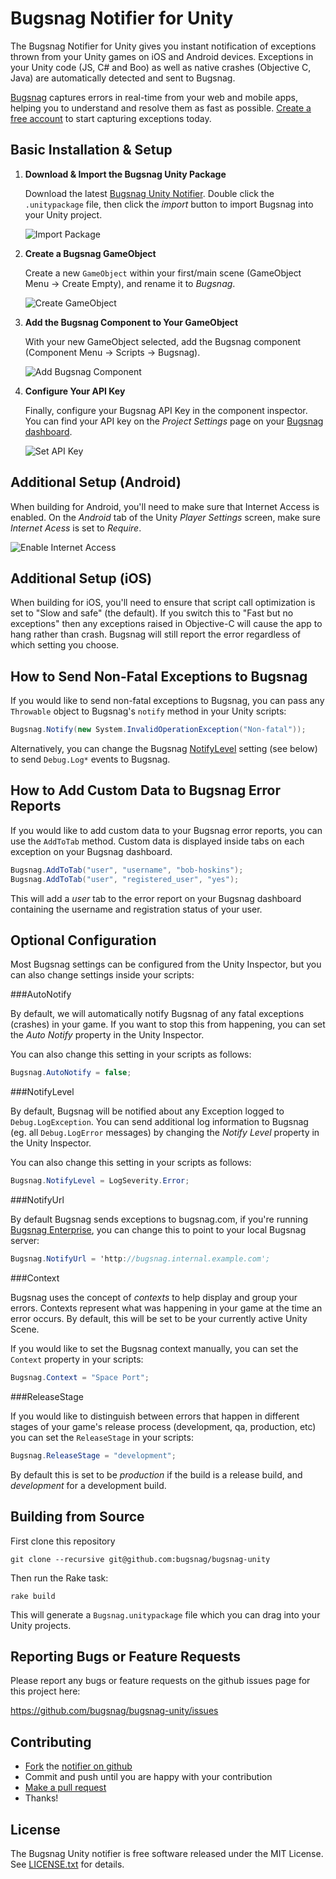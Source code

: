 Bugsnag Notifier for Unity
============================

The Bugsnag Notifier for Unity gives you instant notification of exceptions
thrown from your Unity games on iOS and Android devices. Exceptions in your 
Unity code (JS, C# and Boo) as well as native crashes (Objective C, Java) are
automatically detected and sent to Bugsnag.

[Bugsnag](http://bugsnag.com) captures errors in real-time from your web 
and mobile apps, helping you to understand and resolve them as fast as possible.
[Create a free account](http://bugsnag.com) to start capturing exceptions today.


Basic Installation & Setup
--------------------------

1.  **Download & Import the Bugsnag Unity Package**

    Download the latest [Bugsnag Unity Notifier](https://github.com/bugsnag/bugsnag-unity/raw/master/Bugsnag.unitypackage).
    Double click the `.unitypackage` file, then click the *import* button to
    import Bugsnag into your Unity project.

    ![Import Package](https://raw.github.com/bugsnag/bugsnag-unity/master/assets/docs/import-package.png)

2.  **Create a Bugsnag GameObject**

    Create a new `GameObject` within your first/main scene
    (GameObject Menu -> Create Empty), and rename it to *Bugsnag*.
    
    ![Create GameObject](https://raw.github.com/bugsnag/bugsnag-unity/master/assets/docs/create-gameobject.png)

3.  **Add the Bugsnag Component to Your GameObject**

    With your new GameObject selected, add the Bugsnag component 
    (Component Menu -> Scripts -> Bugsnag). 
    
    ![Add Bugsnag Component](https://raw.github.com/bugsnag/bugsnag-unity/master/assets/docs/add-bugsnag-component.png)

4.  **Configure Your API Key**

    Finally, configure your Bugsnag API Key in the component inspector.
    You can find your API key on the *Project Settings* page on your 
    [Bugsnag dashboard](https://bugsnag.com).

    ![Set API Key](https://raw.github.com/bugsnag/bugsnag-unity/master/assets/docs/set-api-key.png)

Additional Setup (Android)
------------------------------

When building for Android, you'll need to make sure that Internet Access is 
enabled. On the *Android* tab of the Unity *Player Settings* screen, make sure
*Internet Acess* is set to *Require*.

![Enable Internet Access](https://raw.github.com/bugsnag/bugsnag-unity/master/assets/docs/android-internet-access.png)

Additional Setup (iOS)
----------------------

When building for iOS, you'll need to ensure that script call optimization is
set to "Slow and safe" (the default).  If you switch this to "Fast but no
exceptions" then any exceptions raised in Objective-C will cause the app to
hang rather than crash. Bugsnag will still report the error regardless of which
setting you choose.

How to Send Non-Fatal Exceptions to Bugsnag
-------------------------------------------

If you would like to send non-fatal exceptions to Bugsnag, you can pass any
`Throwable` object to Bugsnag's `notify` method in your Unity scripts:

```csharp
Bugsnag.Notify(new System.InvalidOperationException("Non-fatal"));
```

Alternatively, you can change the Bugsnag [NotifyLevel](#notifylevel) setting
(see below) to send `Debug.Log*` events to Bugsnag.


How to Add Custom Data to Bugsnag Error Reports
-----------------------------------------------

If you would like to add custom data to your Bugsnag error reports, you can
use the `AddToTab` method. Custom data is displayed inside tabs on each 
exception on your Bugsnag dashboard.

```csharp
Bugsnag.AddToTab("user", "username", "bob-hoskins");
Bugsnag.AddToTab("user", "registered_user", "yes");
```

This will add a *user* tab to the error report on your Bugsnag dashboard
containing the username and registration status of your user.


Optional Configuration
----------------------

Most Bugsnag settings can be configured from the Unity Inspector, but you can
also change settings inside your scripts:

###AutoNotify

By default, we will automatically notify Bugsnag of any fatal exceptions
(crashes) in your game. If you want to stop this from happening, you can set
the *Auto Notify* property in the Unity Inspector.

You can also change this setting in your scripts as follows:
    
```csharp
Bugsnag.AutoNotify = false;
```

###NotifyLevel

By default, Bugsnag will be notified about any Exception logged to 
`Debug.LogException`. You can send additional log information to Bugsnag 
(eg. all `Debug.LogError` messages) by changing the *Notify Level* property
in the Unity Inspector.

You can also change this setting in your scripts as follows:

```csharp
Bugsnag.NotifyLevel = LogSeverity.Error;
```

###NotifyUrl

By default Bugsnag sends exceptions to bugsnag.com, if you're running
[Bugsnag Enterprise](https://bugsnag.com/enterprise), you can change
this to point to your local Bugsnag server:

```csharp
Bugsnag.NotifyUrl = 'http://bugsnag.internal.example.com';
```

###Context

Bugsnag uses the concept of *contexts* to help display and group your
errors. Contexts represent what was happening in your game at the
time an error occurs. By default, this will be set to be your currently
active Unity Scene.

If you would like to set the Bugsnag context manually, you can set the 
`Context` property in your scripts:

```csharp
Bugsnag.Context = "Space Port";
```

###ReleaseStage

If you would like to distinguish between errors that happen in different
stages of your game's release process (development, qa, production, etc)
you can set the `ReleaseStage` in your scripts:

```csharp
Bugsnag.ReleaseStage = "development";
```
    
By default this is set to be *production* if the build is a release build, 
and *development* for a development build.


Building from Source
--------------------

First clone this repository

    git clone --recursive git@github.com:bugsnag/bugsnag-unity

Then run the Rake task:

    rake build

This will generate a `Bugsnag.unitypackage` file which you can drag into your Unity projects.


Reporting Bugs or Feature Requests
----------------------------------

Please report any bugs or feature requests on the github issues page for this
project here:

<https://github.com/bugsnag/bugsnag-unity/issues>


Contributing
------------

-   [Fork](https://help.github.com/articles/fork-a-repo) the [notifier on github](https://github.com/bugsnag/bugsnag-unity)
-   Commit and push until you are happy with your contribution
-   [Make a pull request](https://help.github.com/articles/using-pull-requests)
-   Thanks!


License
-------

The Bugsnag Unity notifier is free software released under the MIT License. 
See [LICENSE.txt](https://github.com/bugsnag/bugsnag-unity/blob/master/LICENSE.txt) for details.
